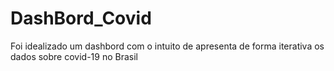 # DashBord_Covid
Foi idealizado um dashbord com o intuito de apresenta de forma iterativa os dados sobre covid-19 no Brasil
